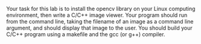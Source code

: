Your task for this lab is to install the opencv library on your Linux computing environment, then write a C/C++ image viewer. Your program should run from the command line, taking the filename of an image as a command line argument, and should display that image to the user. You should build your C/C++ program using a makefile and the gcc (or g++) compiler.
